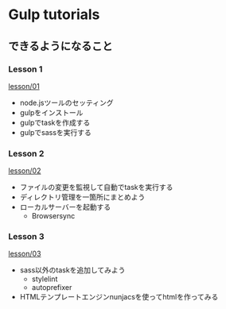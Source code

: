 # Gulp tutorials

## できるようになること

### Lesson 1

[lesson/01](lesson/01)

- node.jsツールのセッティング
- gulpをインストール
- gulpでtaskを作成する
- gulpでsassを実行する

### Lesson 2

[lesson/02](lesson/02)

- ファイルの変更を監視して自動でtaskを実行する
- ディレクトリ管理を一箇所にまとめよう
- ローカルサーバーを起動する
   - Browsersync

### Lesson 3

[lesson/03](lesson/03)

- sass以外のtaskを追加してみよう
   - stylelint
   - autoprefixer
- HTMLテンプレートエンジンnunjacsを使ってhtmlを作ってみる
